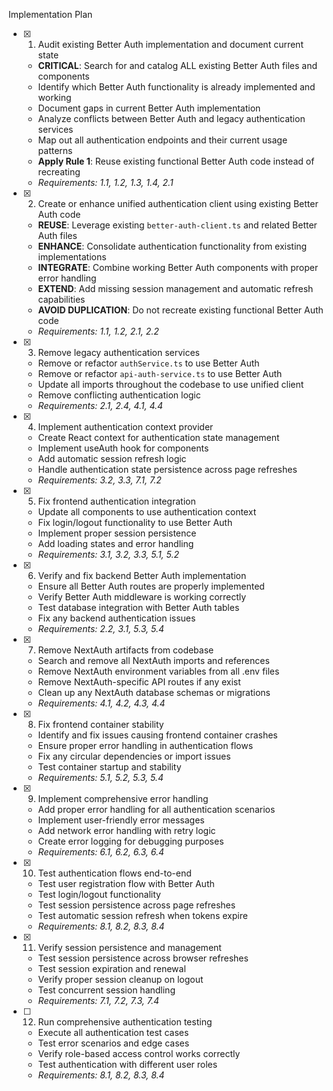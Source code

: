  Implementation Plan

- [x] 1. Audit existing Better Auth implementation and document current state
  - **CRITICAL**: Search for and catalog ALL existing Better Auth files and components
  - Identify which Better Auth functionality is already implemented and working
  - Document gaps in current Better Auth implementation
  - Analyze conflicts between Better Auth and legacy authentication services
  - Map out all authentication endpoints and their current usage patterns
  - **Apply Rule 1**: Reuse existing functional Better Auth code instead of recreating
  - _Requirements: 1.1, 1.2, 1.3, 1.4, 2.1_

- [x] 2. Create or enhance unified authentication client using existing Better Auth code
  - **REUSE**: Leverage existing `better-auth-client.ts` and related Better Auth files
  - **ENHANCE**: Consolidate authentication functionality from existing implementations
  - **INTEGRATE**: Combine working Better Auth components with proper error handling
  - **EXTEND**: Add missing session management and automatic refresh capabilities
  - **AVOID DUPLICATION**: Do not recreate existing functional Better Auth code
  - _Requirements: 1.1, 1.2, 2.1, 2.2_

- [x] 3. Remove legacy authentication services
  - Remove or refactor `authService.ts` to use Better Auth
  - Remove or refactor `api-auth-service.ts` to use Better Auth
  - Update all imports throughout the codebase to use unified client
  - Remove conflicting authentication logic
  - _Requirements: 2.1, 2.4, 4.1, 4.4_

- [x] 4. Implement authentication context provider
  - Create React context for authentication state management
  - Implement useAuth hook for components
  - Add automatic session refresh logic
  - Handle authentication state persistence across page refreshes
  - _Requirements: 3.2, 3.3, 7.1, 7.2_

- [x] 5. Fix frontend authentication integration
  - Update all components to use authentication context
  - Fix login/logout functionality to use Better Auth
  - Implement proper session persistence
  - Add loading states and error handling
  - _Requirements: 3.1, 3.2, 3.3, 5.1, 5.2_

- [x] 6. Verify and fix backend Better Auth implementation
  - Ensure all Better Auth routes are properly implemented
  - Verify Better Auth middleware is working correctly
  - Test database integration with Better Auth tables
  - Fix any backend authentication issues
  - _Requirements: 2.2, 3.1, 5.3, 5.4_

- [x] 7. Remove NextAuth artifacts from codebase
  - Search and remove all NextAuth imports and references
  - Remove NextAuth environment variables from all .env files
  - Remove NextAuth-specific API routes if any exist
  - Clean up any NextAuth database schemas or migrations
  - _Requirements: 4.1, 4.2, 4.3, 4.4_

- [x] 8. Fix frontend container stability
  - Identify and fix issues causing frontend container crashes
  - Ensure proper error handling in authentication flows
  - Fix any circular dependencies or import issues
  - Test container startup and stability
  - _Requirements: 5.1, 5.2, 5.3, 5.4_

- [x] 9. Implement comprehensive error handling
  - Add proper error handling for all authentication scenarios
  - Implement user-friendly error messages
  - Add network error handling with retry logic
  - Create error logging for debugging purposes
  - _Requirements: 6.1, 6.2, 6.3, 6.4_

- [x] 10. Test authentication flows end-to-end
  - Test user registration flow with Better Auth
  - Test login/logout functionality
  - Test session persistence across page refreshes
  - Test automatic session refresh when tokens expire
  - _Requirements: 8.1, 8.2, 8.3, 8.4_

- [x] 11. Verify session persistence and management
  - Test session persistence across browser refreshes
  - Test session expiration and renewal
  - Verify proper session cleanup on logout
  - Test concurrent session handling
  - _Requirements: 7.1, 7.2, 7.3, 7.4_

- [ ] 12. Run comprehensive authentication testing
  - Execute all authentication test cases
  - Test error scenarios and edge cases
  - Verify role-based access control works correctly
  - Test authentication with different user roles
  - _Requirements: 8.1, 8.2, 8.3, 8.4_